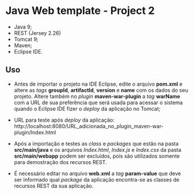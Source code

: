# Java Web template - Project 2

- Java 9;
- REST (Jersey 2.26)
- Tomcat 9;
- Maven;
- Eclipse IDE.

## Uso

- Antes de importar o projeto na IDE Eclipse, edite o arquivo **pom.xml** e altere as *tags* **groupId**, **artifactId**, **version** e **name** com os dados do seu projeto. Altere também no *plugin* **maven-war-plugin** a *tag* **warName** com a URL de sua preferência que será usada para acessar o sistema quando o Eclipse IDE fizer o *deploy* da aplicação no Tomcat;

- URL para teste após *deploy* da aplicação:
  http://localhost:8080/URL_adicionada_no_plugin_maven-war-plugin/Index.html

- Após a importação e testes as *class* e *packages* que estão na pasta **src/main/java** e os arquivos *Index.html*, *Index.js* e *Index.css* da pasta **src/main/webapp** podem ser excluídos, pois são utilizados somente para demostração dos recursos REST.

- É necessário editar no arquivo **web.xml** a *tag* **param-value** que deve ser informado qual *package* da aplicação encontra-se as classes de recursos REST da sua aplicação. 



